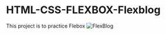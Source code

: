 # HTML-CSS-FLEXBOX-Flexblog
  This project is to practice Flebox
![FlexBlog](https://user-images.githubusercontent.com/75437216/157766807-0c7416ea-7682-4d01-8495-ad21fbb2a8ce.png)

